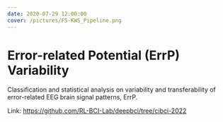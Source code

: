 ```yaml
---
date: 2020-07-29 12:00:00
cover: /pictures/FS-KWS_Pipeline.png
---
```


# Error-related Potential (ErrP) Variability

Classification and statistical analysis on variability and transferability of error-related EEG brain signal patterns, ErrP.

Link: https://github.com/RL-BCI-Lab/deepbci/tree/cibci-2022
